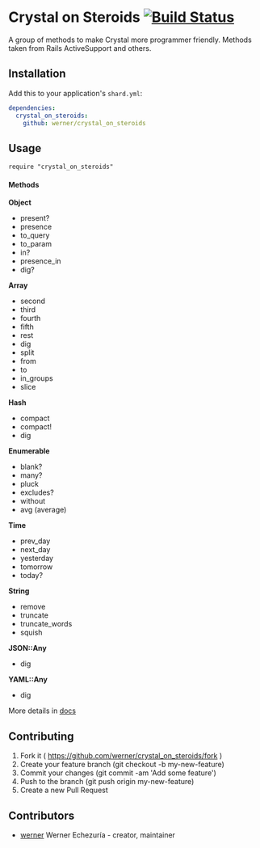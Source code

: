 # Crystal on Steroids [![Build Status](https://travis-ci.org/werner/crystal_on_steroids.png)](https://travis-ci.org/werner/crystal_on_steroids)

A group of methods to make Crystal more programmer friendly. Methods taken from Rails ActiveSupport and others.

## Installation

Add this to your application's `shard.yml`:

```yaml
dependencies:
  crystal_on_steroids:
    github: werner/crystal_on_steroids
```

## Usage

```crystal
require "crystal_on_steroids"
```

#### Methods

**Object**

* present?
* presence
* to_query
* to_param
* in?
* presence_in
* dig?

**Array**

* second
* third
* fourth
* fifth
* rest
* dig
* split
* from
* to
* in_groups
* slice

**Hash**

* compact
* compact!
* dig

**Enumerable**

* blank?
* many?
* pluck
* excludes?
* without
* avg (average)

**Time**

* prev_day
* next_day
* yesterday
* tomorrow
* today?

**String**

* remove
* truncate
* truncate_words
* squish

**JSON::Any**

* dig

**YAML::Any**

* dig

More details in [docs](http://www.docrystal.org/github.com/werner/crystal_on_steroids)

## Contributing

1. Fork it ( https://github.com/werner/crystal_on_steroids/fork )
2. Create your feature branch (git checkout -b my-new-feature)
3. Commit your changes (git commit -am 'Add some feature')
4. Push to the branch (git push origin my-new-feature)
5. Create a new Pull Request

## Contributors

- [werner](https://github.com/werner) Werner Echezuría - creator, maintainer
